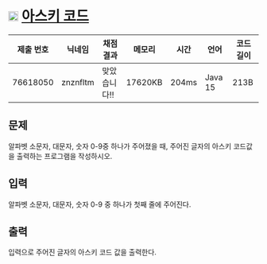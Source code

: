 # <img width="20px"  src="https://d2gd6pc034wcta.cloudfront.net/tier/1.svg" class="solvedac-tier"> [아스키 코드](https://www.acmicpc.net/problem/11654) 

| 제출 번호 | 닉네임 | 채점 결과 | 메모리 | 시간 | 언어 | 코드 길이 |
|---|---|---|---|---|---|---|
|76618050|znznfltm|맞았습니다!! |17620KB|204ms|Java 15|213B|

## 문제
<p>알파벳 소문자, 대문자, 숫자 0-9중 하나가 주어졌을 때, 주어진 글자의 아스키 코드값을 출력하는 프로그램을 작성하시오.</p>

## 입력
<p>알파벳 소문자, 대문자, 숫자 0-9 중 하나가 첫째 줄에 주어진다.</p>

## 출력
<p>입력으로 주어진 글자의 아스키 코드 값을 출력한다.</p>

